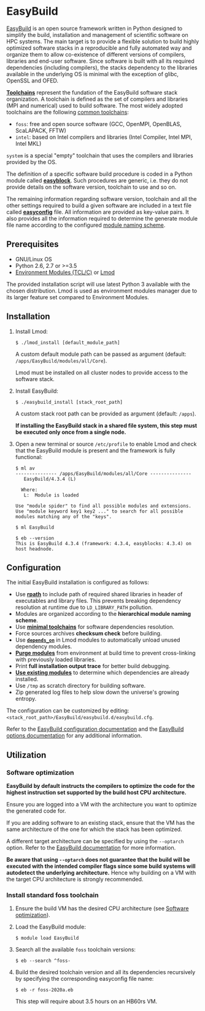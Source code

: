 # EasyBuild

[EasyBuild](https://docs.easybuild.io/en/latest/index.html) is an open source framework written in Python designed to simplify the build, installation and management of scientific software on HPC systems. The main target is to provide a flexible solution to build highly optimized software stacks in a reproducible and fully automated way and organize them to allow co-existence of different versions of compilers, libraries and end-user software. Since software is built with all its required dependencies (including compilers), the stacks dependency to the libraries available in the underlying OS is minimal with the exception of glibc, OpenSSL and OFED.

[**Toolchains**](https://docs.easybuild.io/en/latest/Concepts_and_Terminology.html#toolchains) represent the fundation of the EasyBuild software stack organization. A toolchain is defined as the set of compilers and libraries (MPI and numerical) used to build software. The most widely adopted toolchains are the following [common toolchains](https://docs.easybuild.io/en/latest/Common-toolchains.html#common-toolchains):
* `foss`: free and open source software (GCC, OpenMPI, OpenBLAS, ScaLAPACK, FFTW)
* `intel`: based on Intel compilers and libraries (Intel Compiler, Intel MPI, Intel MKL)

`system` is a special "empty" toolchain that uses the compilers and libraries provided by the OS.

The definition of a specific software build procedure is coded in a Python module called [**easyblock**](https://docs.easybuild.io/en/latest/Implementing-easyblocks.html). Such procedures are generic, i.e. they do not provide details on the software version, toolchain to use and so on.

The remaining information regarding software version, toolchain and all the other settings required to build a given software are included in a text file called [**easyconfig**](https://docs.easybuild.io/en/latest/Writing_easyconfig_files.html) file. All information are provided as key-value pairs. It also provides all the information required to determine the generate module file name according to the configured [module naming scheme](https://easybuilders.github.io/easybuild-tutorial/2021-lust/module_naming_schemes).

## Prerequisites

* GNU/Linux OS
* Python 2.6, 2.7 or >=3.5
* [Environment Modules (TCL/C)](http://modules.sourceforge.net/) or [Lmod](https://lmod.readthedocs.io/en/latest/index.html)

The provided installation script will use latest Python 3 available with the chosen distribution. Lmod is used as environment modules manager due to its larger feature set compared to Environment Modules.

## Installation

1. Install Lmod:
   ```
   $ ./lmod_install [default_module_path]
   ```
   A custom default module path can be passed as argument (default: `/apps/EasyBuild/modules/all/Core`).

   Lmod must be installed on all cluster nodes to provide access to the software stack.

2. Install EasyBuild:
   ```
   $ ./easybuild_install [stack_root_path]
   ```
   A custom stack root path can be provided as argument (default: `/apps`).
   
   **If installing the EasyBuild stack in a shared file system, this step must be executed only once from a single node.**

3. Open a new terminal or source `/etc/profile` to enable Lmod and check that the EasyBuild module is present and the framework is fully functional:
   ```
   $ ml av
   --------------- /apps/EasyBuild/modules/all/Core ---------------
      EasyBuild/4.3.4 (L)

     Where:
      L:  Module is loaded

   Use "module spider" to find all possible modules and extensions.
   Use "module keyword key1 key2 ..." to search for all possible modules matching any of the "keys".

   $ ml EasyBuild

   $ eb --version
   This is EasyBuild 4.3.4 (framework: 4.3.4, easyblocks: 4.3.4) on host headnode.
   ```

## Configuration

The initial EasyBuild installation is configured as follows:
* Use [**rpath**](https://medium.com/obscure-system/rpath-vs-runpath-883029b17c45) to include path of required shared libraries in header of executables and library files. This prevents breaking dependency resolution at runtime due to `LD_LIBRARY_PATH` pollution.
* Modules are organized according to the **hierarchical module naming scheme**.
* Use [**minimal toolchains**](https://docs.easybuild.io/en/latest/Manipulating_dependencies.html#using-minimal-toolchains-for-dependencies) for software dependencies resolution.
* Force sources archives **checksum check** before building.
* Use [**`depends_on`**](https://docs.easybuild.io/en/latest/Manipulating_dependencies.html#using-minimal-toolchains-for-dependencies) in Lmod modules to automatically unload unused dependency modules.
* [**Purge modules**](https://docs.easybuild.io/en/latest/Detecting_loaded_modules.html#purge-run-module-purge-to-clean-environment-of-loaded-modules) from environment at build time to prevent cross-linking with previously loaded libraries.
* Print **full installation output trace** for better build debugging.
* [**Use existing modules**](https://docs.easybuild.io/en/latest/Manipulating_dependencies.html#taking-existing-modules-into-account) to determine which dependencies are already installed.
* Use `/tmp` as scratch directory for building software.
* Zip generated log files to help slow down the universe's growing entropy.

The configuration can be customized by editing: `<stack_root_path>/EasyBuild/easybuild.d/easybuild.cfg`. 

Refer to the [EasyBuild configuration documentation](https://docs.easybuild.io/en/latest/Configuration.html) and the [EasyBuild options documentation](https://docs.easybuild.io/en/latest/version-specific/help.html) for any additional information.

## Utilization

### Software optimization

**EasyBuild by default instructs the compilers to optimize the code for the highest instruction set supported by the build host CPU architecture.**

Ensure you are logged into a VM with the architecture you want to optimize the generated code for. 

If you are adding software to an existing stack, ensure that the VM has the same architecture of the one for which the stack has been optimized.

A different target architecture can be specified by using the `--optarch` option. Refer to the [EasyBuild documentation](https://docs.easybuild.io/en/latest/Controlling_compiler_optimization_flags.html#controlling-compiler-optimization-flags) for more information.

**Be aware that using `--optarch` does not guarantee that the build will be executed with the intended compiler flags since some build systems will autodetect the underlying architecture.** Hence why building on a VM with the target CPU architecture is strongly recommended.

### Install standard foss toolchain

1. Ensure the build VM has the desired CPU architecture (see [Software optimization](#software-optimization)).

2. Load the EasyBuild module:
   ```
   $ module load EasyBuild
   ```

3. Search all the available `foss` toolchain versions:
   ```
   $ eb --search ^foss-
   ```

4. Build the desired toolchain version and all its dependencies recursively by specifying the corresponding easyconfig file name:
   ```
   $ eb -r foss-2020a.eb
   ```
   This step will require about 3.5 hours on an HB60rs VM.
